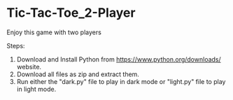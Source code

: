 # Tic-Tac-Toe_2-Player
Enjoy this game with two players

Steps: 
1. Download and Install Python from https://www.python.org/downloads/ website.
2. Download all files as zip and extract them.
3. Run either the "dark.py" file to play in dark mode or "light.py" file to play in light mode.
